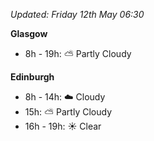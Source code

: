*Updated: Friday 12th May 06:30*

**Glasgow**

* 8h - 19h: :partly_sunny: Partly Cloudy

**Edinburgh**

* 8h - 14h: :cloud: Cloudy
* 15h: :partly_sunny: Partly Cloudy
* 16h - 19h: :sunny: Clear
